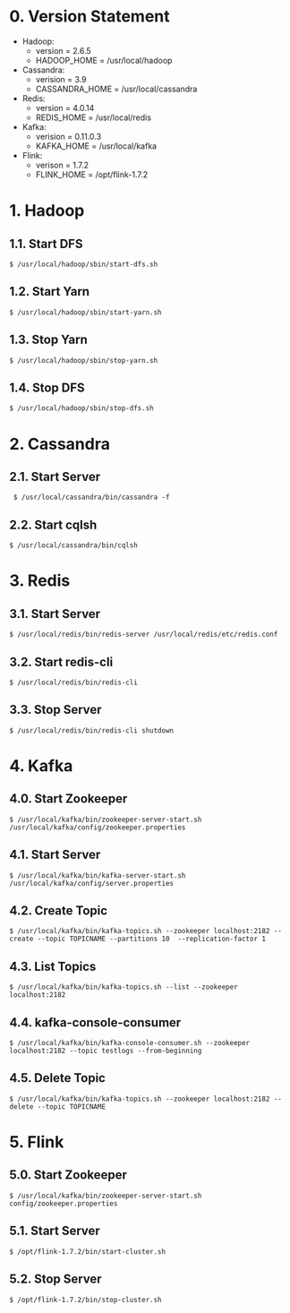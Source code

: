 # 0. Version Statement 

- Hadoop:
    - version = 2.6.5	
    - HADOOP_HOME = /usr/local/hadoop
- Cassandra:	
    -  verision = 3.9	
    - CASSANDRA_HOME = /usr/local/cassandra
- Redis: 	
    - version = 4.0.14	
    - REDIS_HOME = /usr/local/redis
- Kafka: 	
    - verision = 0.11.0.3	
    - KAFKA_HOME  = /usr/local/kafka
- Flink: 	
    - verison = 1.7.2	
    - FLINK_HOME = /opt/flink-1.7.2

# 1. Hadoop 

## 1.1. Start DFS

```shell
$ /usr/local/hadoop/sbin/start-dfs.sh
```

## 1.2. Start Yarn

```shell
$ /usr/local/hadoop/sbin/start-yarn.sh
```

## 1.3. Stop Yarn

```shell
$ /usr/local/hadoop/sbin/stop-yarn.sh
```

## 1.4. Stop DFS

```shell
$ /usr/local/hadoop/sbin/stop-dfs.sh
```

# 2. Cassandra

## 2.1. Start Server

```shell
 $ /usr/local/cassandra/bin/cassandra -f
```

## 2.2. Start cqlsh

```shell
$ /usr/local/cassandra/bin/cqlsh
```



# 3. Redis

## 3.1. Start Server

```shell
$ /usr/local/redis/bin/redis-server /usr/local/redis/etc/redis.conf
```

## 3.2. Start redis-cli

```shell
$ /usr/local/redis/bin/redis-cli 
```

## 3.3. Stop Server

```shell
$ /usr/local/redis/bin/redis-cli shutdown

```

# 4. Kafka

## 4.0. Start Zookeeper
```shell
$ /usr/local/kafka/bin/zookeeper-server-start.sh /usr/local/kafka/config/zookeeper.properties
```

## 4.1. Start Server

```shell
$ /usr/local/kafka/bin/kafka-server-start.sh   /usr/local/kafka/config/server.properties

```

## 4.2. Create Topic

```shell
$ /usr/local/kafka/bin/kafka-topics.sh --zookeeper localhost:2182 --create --topic TOPICNAME --partitions 10  --replication-factor 1

```

## 4.3. List Topics

```shell
$ /usr/local/kafka/bin/kafka-topics.sh --list --zookeeper localhost:2182

```

## 4.4. kafka-console-consumer

```shell
$ /usr/local/kafka/bin/kafka-console-consumer.sh --zookeeper localhost:2182 --topic testlogs --from-beginning

```

## 4.5. Delete Topic

```shell
$ /usr/local/kafka/bin/kafka-topics.sh --zookeeper localhost:2182 --delete --topic TOPICNAME

```



# 5. Flink
## 5.0. Start Zookeeper
```shell
$ /usr/local/kafka/bin/zookeeper-server-start.sh config/zookeeper.properties
```
## 5.1. Start Server

```shell
$ /opt/flink-1.7.2/bin/start-cluster.sh

```

## 5.2. Stop Server

```shell
$ /opt/flink-1.7.2/bin/stop-cluster.sh

```

